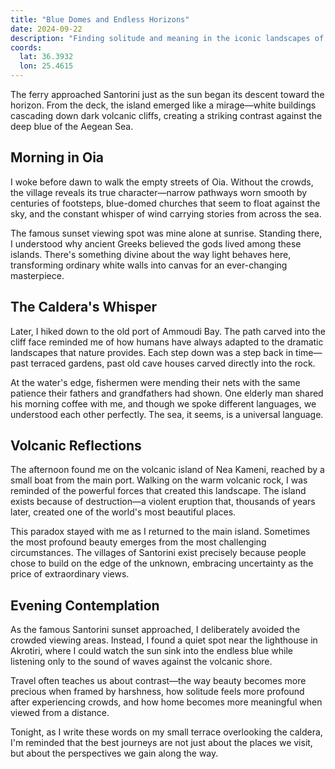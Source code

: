 ```yaml
---
title: "Blue Domes and Endless Horizons"
date: 2024-09-22
description: "Finding solitude and meaning in the iconic landscapes of Santorini, where the Aegean Sea meets ancient volcanic history."
coords:
  lat: 36.3932
  lon: 25.4615
---
```


The ferry approached Santorini just as the sun began its descent toward the horizon. From the deck, the island emerged like a mirage—white buildings cascading down dark volcanic cliffs, creating a striking contrast against the deep blue of the Aegean Sea.

## Morning in Oia

I woke before dawn to walk the empty streets of Oia. Without the crowds, the village reveals its true character—narrow pathways worn smooth by centuries of footsteps, blue-domed churches that seem to float against the sky, and the constant whisper of wind carrying stories from across the sea.

The famous sunset viewing spot was mine alone at sunrise. Standing there, I understood why ancient Greeks believed the gods lived among these islands. There's something divine about the way light behaves here, transforming ordinary white walls into canvas for an ever-changing masterpiece.

## The Caldera's Whisper

Later, I hiked down to the old port of Ammoudi Bay. The path carved into the cliff face reminded me of how humans have always adapted to the dramatic landscapes that nature provides. Each step down was a step back in time—past terraced gardens, past old cave houses carved directly into the rock.

At the water's edge, fishermen were mending their nets with the same patience their fathers and grandfathers had shown. One elderly man shared his morning coffee with me, and though we spoke different languages, we understood each other perfectly. The sea, it seems, is a universal language.

## Volcanic Reflections

The afternoon found me on the volcanic island of Nea Kameni, reached by a small boat from the main port. Walking on the warm volcanic rock, I was reminded of the powerful forces that created this landscape. The island exists because of destruction—a violent eruption that, thousands of years later, created one of the world's most beautiful places.

This paradox stayed with me as I returned to the main island. Sometimes the most profound beauty emerges from the most challenging circumstances. The villages of Santorini exist precisely because people chose to build on the edge of the unknown, embracing uncertainty as the price of extraordinary views.

## Evening Contemplation

As the famous Santorini sunset approached, I deliberately avoided the crowded viewing areas. Instead, I found a quiet spot near the lighthouse in Akrotiri, where I could watch the sun sink into the endless blue while listening only to the sound of waves against the volcanic shore.

Travel often teaches us about contrast—the way beauty becomes more precious when framed by harshness, how solitude feels more profound after experiencing crowds, and how home becomes more meaningful when viewed from a distance.

Tonight, as I write these words on my small terrace overlooking the caldera, I'm reminded that the best journeys are not just about the places we visit, but about the perspectives we gain along the way.